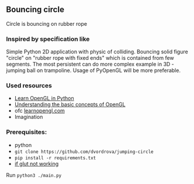 ## Bouncing circle
Circle is bouncing on rubber rope

### Inspired by specification like
Simple Python 2D application with physic of colliding. Bouncing solid figure "circle"
on "rubber rope with fixed ends" which is contained from few segments. 
The most persistent can do more complex example in 3D - jumping ball on trampoline.
Usage of PyOpenGL will be more preferable.

### Used resources
- [Learn OpenGL in Python](https://www.youtube.com/playlist?list=PL1P11yPQAo7opIg8r-4BMfh1Z_dCOfI0y)
- [Understanding the basic concepts of OpenGL](https://www.haroldserrano.com/blog/understanding-opengl-basics)
- ofc [learnopengl.com](https://learnopengl.com/)
- Imagination

### Prerequisites:
- python
- `git clone https://github.com/dvordrova/jumping-circle`
- `pip install -r requirements.txt`
- [if glut not working](https://stackoverflow.com/questions/26700719/pyopengl-glutinit-nullfunctionerror)

Run `python3 ./main.py`